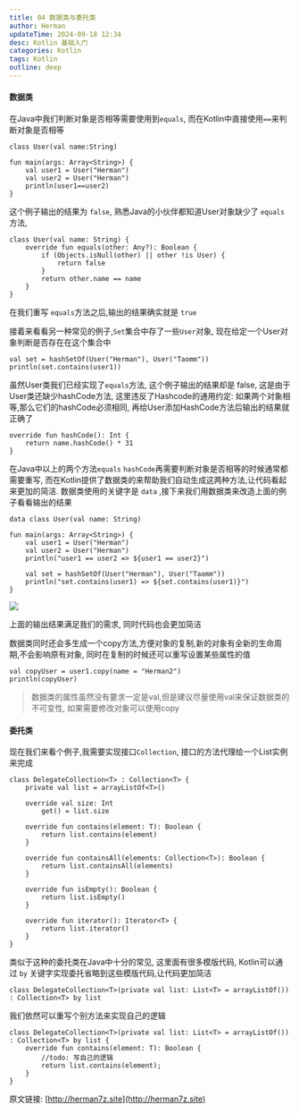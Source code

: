 ```yaml
---
title: 04 数据类与委托类
author: Herman
updateTime: 2024-09-18 12:34
desc: Kotlin 基础入门
categories: Kotlin
tags: Kotlin
outline: deep
---
```



#### 数据类

在Java中我们判断对象是否相等需要使用到`equals`, 而在Kotlin中直接使用`==`来判断对象是否相等

```
class User(val name:String)

fun main(args: Array<String>) {
    val user1 = User("Herman")
    val user2 = User("Herman")
    println(user1==user2)
}
```
这个例子输出的结果为 `false`, 熟悉Java的小伙伴都知道User对象缺少了 `equals`方法,

```
class User(val name: String) {
    override fun equals(other: Any?): Boolean {
        if (Objects.isNull(other) || other !is User) {
            return false
        }
        return other.name == name
    }
}
```
在我们重写 `equals`方法之后,输出的结果确实就是 `true`


接着来看看另一种常见的例子,`Set`集合中存了一些`User`对象, 现在给定一个User对象判断是否存在在这个集合中

```
val set = hashSetOf(User("Herman"), User("Taomm"))
println(set.contains(user1))
```

虽然User类我们已经实现了`equals`方法, 这个例子输出的结果却是 false, 这是由于User类还缺少hashCode方法, 这里违反了Hashcode的通用约定: 如果两个对象相等,那么它们的hashCode必须相同, 再给User添加HashCode方法后输出的结果就正确了
```
override fun hashCode(): Int {
    return name.hashCode() * 31
}
```

在Java中以上的两个方法`equals` `hashCode`再需要判断对象是否相等的时候通常都需要重写, 而在Kotlin提供了数据类的来帮助我们自动生成这两种方法,让代码看起来更加的简洁. 数据类使用的关键字是 `data` ,接下来我们用数据类来改造上面的例子看看输出的结果

```
data class User(val name: String)

fun main(args: Array<String>) {
    val user1 = User("Herman")
    val user2 = User("Herman")
    println("user1 == user2 => ${user1 == user2}")

    val set = hashSetOf(User("Herman"), User("Taomm"))
    println("set.contains(user1) => ${set.contains(user1)}")
}
```

![](https://cdn.jsdelivr.net/gh/silently9527/images/202408272248030.png)

上面的输出结果满足我们的需求, 同时代码也会更加简洁

数据类同时还会多生成一个copy方法,方便对象的复制,新的对象有全新的生命周期,不会影响原有对象, 同时在复制的时候还可以重写设置某些属性的值

```
val copyUser = user1.copy(name = "Herman2")
println(copyUser)
```

> 数据类的属性虽然没有要求一定是val,但是建议尽量使用val来保证数据类的不可变性, 如果需要修改对象可以使用copy




#### 委托类
现在我们来看个例子,我需要实现接口`Collection`, 接口的方法代理给一个List实例来完成
```
class DelegateCollection<T> : Collection<T> {
    private val list = arrayListOf<T>()

    override val size: Int
        get() = list.size

    override fun contains(element: T): Boolean {
        return list.contains(element)
    }

    override fun containsAll(elements: Collection<T>): Boolean {
        return list.containsAll(elements)
    }

    override fun isEmpty(): Boolean {
        return list.isEmpty()
    }

    override fun iterator(): Iterator<T> {
        return list.iterator()
    }
}
```
类似于这种的委托类在Java中十分的常见, 这里面有很多模版代码, Kotlin可以通过 `by` 关键字实现委托省略到这些模版代码,让代码更加简洁

```
class DelegateCollection<T>(private val list: List<T> = arrayListOf()) : Collection<T> by list
```

我们依然可以重写个别方法来实现自己的逻辑
```
class DelegateCollection<T>(private val list: List<T> = arrayListOf()) : Collection<T> by list {
    override fun contains(element: T): Boolean {
        //todo: 写自己的逻辑
        return list.contains(element);
    }
}
```



原文链接: [http://herman7z.site](http://herman7z.site)
